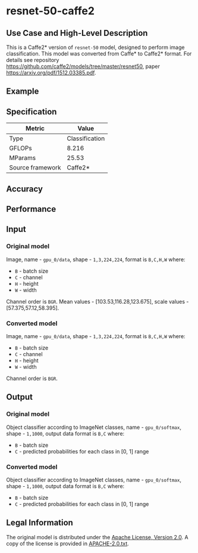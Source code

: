 # resnet-50-caffe2

## Use Case and High-Level Description

This is a Caffe2\* version of `resnet-50` model, designed to perform image classification.
This model was converted from Caffe\* to Caffe2\* format. 
For details see repository <https://github.com/caffe2/models/tree/master/resnet50>,
paper <https://arxiv.org/pdf/1512.03385.pdf>.

## Example

## Specification

| Metric            | Value         |
|-------------------|---------------|
| Type              | Classification|
| GFLOPs            | 8.216         |
| MParams           | 25.53         |
| Source framework  | Caffe2\*      |

## Accuracy

## Performance

## Input

### Original model

Image, name - `gpu_0/data`,  shape - `1,3,224,224`, format is `B,C,H,W` where:

- `B` - batch size
- `C` - channel
- `H` - height
- `W` - width

Channel order is `BGR`. 
Mean values - [103.53,116.28,123.675], scale values - [57.375,57.12,58.395].

### Converted model

Image, name - `gpu_0/data`,  shape - `1,3,224,224`, format is `B,C,H,W` where:

- `B` - batch size
- `C` - channel
- `H` - height
- `W` - width

Channel order is `BGR`.

## Output

### Original model

Object classifier according to ImageNet classes, name - `gpu_0/softmax`,  shape - `1,1000`, output data format is `B,C` where:

- `B` - batch size
- `C` - predicted probabilities for each class in  [0, 1] range

### Converted model

Object classifier according to ImageNet classes, name - `gpu_0/softmax`,  shape - `1,1000`, output data format is `B,C` where:

- `B` - batch size
- `C` - predicted probabilities for each class in  [0, 1] range

## Legal Information

The original model is distributed under the
[Apache License, Version 2.0](https://raw.githubusercontent.com/caffe2/models/master/LICENSE).
A copy of the license is provided in [APACHE-2.0.txt](../licenses/APACHE-2.0.txt).
